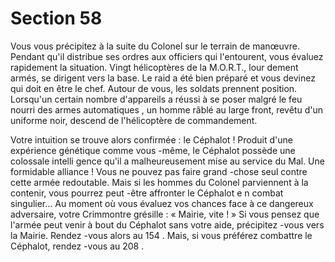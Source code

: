 # Section 58

Vous vous précipitez à la suite du Colonel sur le terrain de manœuvre. Pendant qu'il
distribue ses ordres aux officiers qui l'entourent, vous évaluez rapidement la situation.
Vingt hélicoptères de la M.O.R.T., lour dement armés, se dirigent vers la base. Le raid a
été bien préparé et vous devinez qui doit en être le chef. Autour de vous, les soldats
prennent position. Lorsqu'un certain nombre d'appareils a réussi à se poser malgré le feu
nourri des armes automatiques , un homme râblé au large front, revêtu d'un uniforme noir,
descend de l'hélicoptère de commandement.

Votre intuition se trouve alors confirmée : le Céphalot ! Produit d'une expérience
génétique comme vous -même, le Céphalot possède une colossale intelli gence qu'il a
malheureusement mise au service du Mal. Une formidable alliance ! Vous ne pouvez pas
faire grand -chose seul contre cette armée redoutable. Mais si les hommes du Colonel
parviennent à la contenir, vous pourrez peut -être affronter le Céphalot e n combat
singulier... Au moment où vous évaluez vos chances face à ce dangereux adversaire,
votre Crimmontre grésille : « Mairie, vite ! » Si vous pensez que l'armée peut venir à bout
du Céphalot sans votre aide, précipitez -vous vers la Mairie. Rendez -vous  alors au  154 .
Mais, si vous préférez combattre le Céphalot, rendez -vous au  208 .